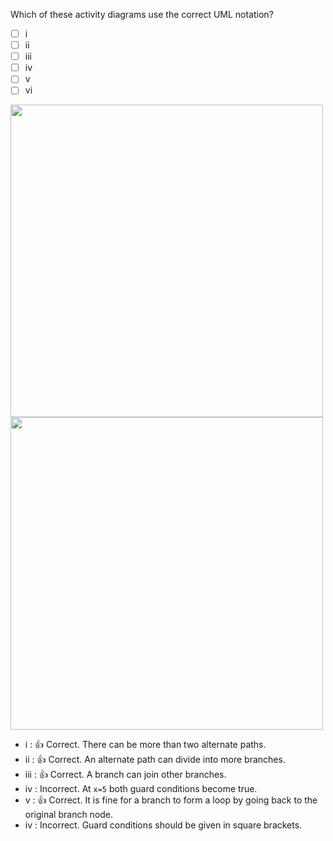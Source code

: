 <panel header="{{ icon_Q_A }} Which activity diagrams are correct?">
<question>

Which of these activity diagrams use the correct UML notation?

- [ ] i 
- [ ] ii
- [ ] iii
- [ ] iv
- [ ] v
- [ ] vi

<img src="{{baseUrl}}/uml/activityDiagrams/basicNotations/alternatePaths/images/q-correctNotation1.png" width="500" />
<img src="{{baseUrl}}/uml/activityDiagrams/basicNotations/alternatePaths/images/q-correctNotation2.png" width="500" />
<p/>

<div slot="answer">

* i : :+1: Correct. There can be more than two alternate paths. 
* ii : :+1: Correct. An alternate path can divide into more branches.
* iii : :+1: Correct. A branch can join other branches.
* iv : Incorrect. At `x=5` both guard conditions become true.
* v : :+1: Correct. It is fine for a branch to form a loop by going back to the original branch node.
* iv : Incorrect. Guard conditions should be given in square brackets.

</div>
</question>
</panel>
